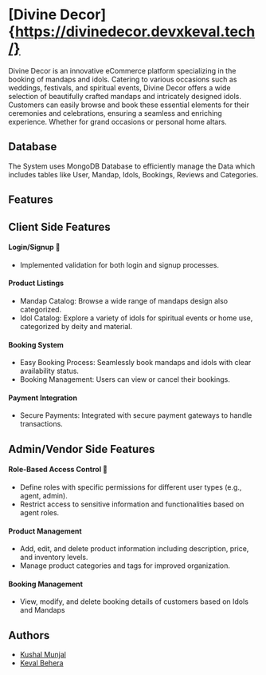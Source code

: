
# [Divine Decor]{https://divinedecor.devxkeval.tech/}

Divine Decor is an innovative eCommerce platform specializing in the booking of mandaps and idols. Catering to various occasions such as weddings, festivals, and spiritual events, Divine Decor offers a wide selection of beautifully crafted mandaps and intricately designed idols. Customers can easily browse and book these essential elements for their ceremonies and celebrations, ensuring a seamless and enriching experience. Whether for grand occasions or personal home altars. 


## Database
The System uses MongoDB Database to efficiently manage the Data which includes tables like User, Mandap, Idols, Bookings, Reviews and Categories.
## Features
## Client Side Features
#### Login/Signup 🚀
* Implemented validation for both login and signup processes.
#### Product Listings
* Mandap Catalog: Browse a wide range of mandaps design also categorized.
* Idol Catalog: Explore a variety of idols for spiritual events or home use, categorized by deity and material.
#### Booking System
* Easy Booking Process: Seamlessly book mandaps and idols with clear availability status.
* Booking Management: Users can view or cancel their bookings.
#### Payment Integration
* Secure Payments: Integrated with secure payment gateways to handle transactions.
## Admin/Vendor Side Features
#### Role-Based Access Control 🔐
* Define roles with specific permissions for different user types (e.g., agent, admin).
* Restrict access to sensitive information and functionalities based on agent roles.
#### Product Management
* Add, edit, and delete product information including description, price, and inventory levels.
* Manage product categories and tags for improved organization.
#### Booking Management
* View, modify, and delete booking details of customers based on Idols and Mandaps




## Authors

- [Kushal Munjal](https://www.github.com/KushalMunjal)
- [Keval Behera](https://www.github.com/KevalB)


